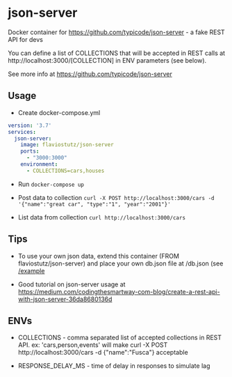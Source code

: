 # json-server
Docker container for https://github.com/typicode/json-server - a fake REST API for devs

You can define a list of COLLECTIONS that will be accepted in REST calls at http://localhost:3000/[COLLECTION] in ENV parameters (see below).

See more info at https://github.com/typicode/json-server

## Usage

* Create docker-compose.yml

```yml
version: '3.7'
services:
  json-server:
    image: flaviostutz/json-server
    ports:
      - "3000:3000"
    environment:
      - COLLECTIONS=cars,houses
```

* Run ```docker-compose up```

* Post data to collection
```curl -X POST http://localhost:3000/cars -d '{"name":"great car", "type":"1", "year":"2001"}'```

* List data from collection
```curl http://localhost:3000/cars```

## Tips

* To use your own json data, extend this container (FROM flaviostutz/json-server) and place your own db.json file at /db.json (see [/example](/example)

* Good tutorial on json-server usage at https://medium.com/codingthesmartway-com-blog/create-a-rest-api-with-json-server-36da8680136d

## ENVs

* COLLECTIONS - comma separated list of accepted collections in REST API. ex: 'cars,person,events' will make curl -X POST http://localhost:3000/cars -d {"name":"Fusca"} acceptable

* RESPONSE_DELAY_MS - time of delay in responses to simulate lag
